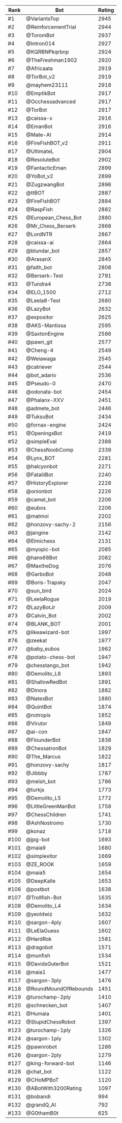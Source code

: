 Rank|Bot|Rating
---|---|---
#1|@VariantsTop|2945
#2|@ReinforcementTrial|2944
#3|@ToromBot|2937
#4|@Intron014|2927
#5|@KQRBNPkqrbnp|2924
#6|@TheFreshman1902|2920
#7|@Africaata|2919
#8|@TorBot_v2|2919
#9|@mayhem23111|2918
#10|@EmptikBot|2917
#11|@Occhessadvanced|2917
#12|@TorBot|2917
#13|@caissa-x|2916
#14|@EmanBot|2916
#15|@Mate-AI|2914
#16|@FireFishBOT_v2|2911
#17|@UltimateL|2904
#18|@ResoluteBot|2902
#19|@FantacticEman|2899
#20|@YoBot_v2|2899
#21|@ZugzwangBot|2896
#22|@ttBOT|2887
#23|@FireFishBOT|2884
#24|@RaspFish|2882
#25|@European_Chess_Bot|2880
#26|@Mr_Chess_Berserk|2868
#27|@LordNTR|2867
#28|@caissa-ai|2864
#29|@blundar_bot|2857
#30|@ArasanX|2845
#31|@faith_bot|2808
#32|@Berserk-Test|2791
#33|@Tundra4|2738
#34|@ELO_1500|2712
#35|@Leela8-Test|2680
#36|@LazyBot|2632
#37|@expositor|2625
#38|@AKS-Mantissa|2595
#39|@SaxtonEngine|2586
#40|@pawn_git|2577
#41|@Cheng-4|2549
#42|@Weiawaga|2545
#43|@catriever|2544
#44|@bot_adario|2536
#45|@Pseudo-0|2470
#46|@odonata-bot|2454
#47|@Phalanx-XXV|2451
#48|@admete_bot|2446
#49|@TuksuBot|2434
#50|@fornax-engine|2424
#51|@OpeningsBot|2419
#52|@simpleEval|2388
#53|@ChessNoobComp|2339
#54|@Lynx_BOT|2281
#55|@halcyonbot|2271
#56|@FataliiBot|2240
#57|@HistoryExplorer|2228
#58|@onionbot|2226
#59|@camel_bot|2206
#60|@eubos|2206
#61|@matmoi|2202
#62|@honzovy-sachy-2|2156
#63|@jangine|2142
#64|@Elmichess|2131
#65|@myopic-bot|2085
#66|@hans68Bot|2082
#67|@MaxtheDog|2076
#68|@GarboBot|2048
#69|@Boris-Trapsky|2047
#70|@sun_bird|2024
#71|@LeelaRogue|2019
#72|@LazyBotJr|2009
#73|@Calvin_Bot|2002
#74|@BLANK_BOT|2001
#75|@likeawizard-bot|1997
#76|@zeekat|1977
#77|@baby_eubos|1962
#78|@potato-chess-bot|1947
#79|@chesstango_bot|1942
#80|@Demolito_L6|1893
#81|@ShallowRedBot|1891
#82|@Dinora|1882
#83|@NatesBot|1880
#84|@QuintBot|1874
#85|@notropis|1852
#86|@Virutor|1849
#87|@ai-con|1847
#88|@FlounderBot|1838
#89|@ChessatronBot|1829
#90|@The_Marcus|1822
#91|@honzovy-sachy|1817
#92|@Jibbby|1787
#93|@melsh_bot|1786
#94|@turkjs|1773
#95|@Demolito_L5|1772
#96|@LittleGreenManBot|1758
#97|@ChessChildren|1741
#98|@AshNostromo|1730
#99|@konaz|1718
#100|@jpg-bot|1693
#101|@maia9|1680
#102|@simplexitor|1669
#103|@ZE_ROOK|1659
#104|@maia5|1654
#105|@DeepKalle|1653
#106|@postbot|1638
#107|@Trollfish-Bot|1635
#108|@Demolito_L4|1634
#109|@yeoldwiz|1632
#110|@sargon-4ply|1607
#111|@LeElaGuess|1602
#112|@HardRok|1581
#113|@dragobot|1571
#114|@munfish|1534
#115|@DavidsGuterBot|1521
#116|@maia1|1477
#117|@sargon-3ply|1476
#118|@RoundMoundOfRebounds|1451
#119|@turochamp-2ply|1410
#120|@schnecken_bot|1407
#121|@Humaia|1401
#122|@StupidChessRobot|1397
#123|@turochamp-1ply|1326
#124|@sargon-1ply|1302
#125|@pawnrobot|1286
#126|@sargon-2ply|1279
#127|@king-forward-bot|1146
#128|@chat_bot|1122
#129|@CHoMPBoT|1120
#130|@ABotWith3200Rating|1097
#131|@bobandi|994
#132|@grandQ_AI|792
#133|@G0thamB0t|625
